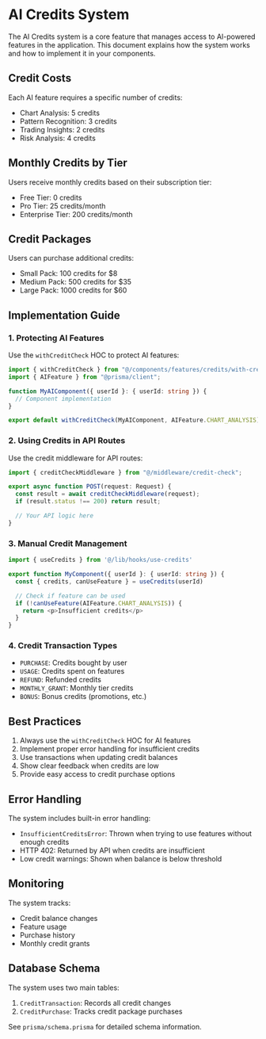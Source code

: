 # AI Credits System

The AI Credits system is a core feature that manages access to AI-powered features in the application. This document explains how the system works and how to implement it in your components.

## Credit Costs

Each AI feature requires a specific number of credits:

- Chart Analysis: 5 credits
- Pattern Recognition: 3 credits
- Trading Insights: 2 credits
- Risk Analysis: 4 credits

## Monthly Credits by Tier

Users receive monthly credits based on their subscription tier:

- Free Tier: 0 credits
- Pro Tier: 25 credits/month
- Enterprise Tier: 200 credits/month

## Credit Packages

Users can purchase additional credits:

- Small Pack: 100 credits for $8
- Medium Pack: 500 credits for $35
- Large Pack: 1000 credits for $60

## Implementation Guide

### 1. Protecting AI Features

Use the `withCreditCheck` HOC to protect AI features:

```typescript
import { withCreditCheck } from "@/components/features/credits/with-credit-check";
import { AIFeature } from "@prisma/client";

function MyAIComponent({ userId }: { userId: string }) {
  // Component implementation
}

export default withCreditCheck(MyAIComponent, AIFeature.CHART_ANALYSIS);
```

### 2. Using Credits in API Routes

Use the credit middleware for API routes:

```typescript
import { creditCheckMiddleware } from "@/middleware/credit-check";

export async function POST(request: Request) {
  const result = await creditCheckMiddleware(request);
  if (result.status !== 200) return result;

  // Your API logic here
}
```

### 3. Manual Credit Management

```typescript
import { useCredits } from '@/lib/hooks/use-credits'

export function MyComponent({ userId }: { userId: string }) {
  const { credits, canUseFeature } = useCredits(userId)

  // Check if feature can be used
  if (!canUseFeature(AIFeature.CHART_ANALYSIS)) {
    return <p>Insufficient credits</p>
  }
}
```

### 4. Credit Transaction Types

- `PURCHASE`: Credits bought by user
- `USAGE`: Credits spent on features
- `REFUND`: Refunded credits
- `MONTHLY_GRANT`: Monthly tier credits
- `BONUS`: Bonus credits (promotions, etc.)

## Best Practices

1. Always use the `withCreditCheck` HOC for AI features
2. Implement proper error handling for insufficient credits
3. Use transactions when updating credit balances
4. Show clear feedback when credits are low
5. Provide easy access to credit purchase options

## Error Handling

The system includes built-in error handling:

- `InsufficientCreditsError`: Thrown when trying to use features without enough credits
- HTTP 402: Returned by API when credits are insufficient
- Low credit warnings: Shown when balance is below threshold

## Monitoring

The system tracks:

- Credit balance changes
- Feature usage
- Purchase history
- Monthly credit grants

## Database Schema

The system uses two main tables:

1. `CreditTransaction`: Records all credit changes
2. `CreditPurchase`: Tracks credit package purchases

See `prisma/schema.prisma` for detailed schema information.
